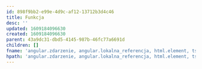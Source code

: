 ```yaml
---
id: 898f9bb2-e99e-4d9c-af12-13712b3d4c46
title: Funkcja
desc: ''
updated: 1609184096630
created: 1609184096630
parent: 43a9dc31-dbd5-4145-987b-46fc77a6691d
children: []
fname: 'angular.zdarzenie, angular.lokalna_referencja, html.element, ts.funkcja'
hpath: 'angular.zdarzenie, angular.lokalna_referencja, html.element, ts.funkcja'
---
```



